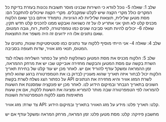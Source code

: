 שלב 1: 
שאלה 5- נוכל לוודא כי השירות שבנינו מוסר תשובות נכונות בעזרת בדיקת כל המקרים כולל מקרי הקצה שיש לקלט שמקבלים. מקרי הקצה שיכולים להתקבל הם: מסת מטען שלילית, תוצאות שליליות לא הגיוניות. נתמודד איתם בכך שאם הלקוח מכניס קלט לא חוקי אני אתריע לו על זה כשגיאה ואבקש ממנו להכניס קלט חדש תקין. 
שאלה 6- יכולים להיות תנאי סביבה שונים כמו טמפרטורה, לחות, רוח, גובה המטוס, שאם נתונים אלו היו ידועים זה היה משפר את התוצאות.

שלב 4: 
שאלה 4- אני הייתי מוסיף ללקוח עוד נתונים כמו סטטיסטיקות שונות, נתונים על המטוס, תנאי מזג אוויר, שדות תעופה בסביבה. 

שלב 5: 
הלקוח מכניס את מסת המטען 
כשהלקוח לוחץ על כפתור השליחה נשלח לצד השרת בקשה עם מסת המטען והבקשה מחזירה אובייקט שבו יש את מרחק ההמראה, זמן ההמראה ומשקל עודף להוריד אם יש.
לאחר מכן יש עוד קלט של בחירת תאריך הלקוח יכול לבחור איזה תאריך שהוא מעוניין לבדוק בו את הטמפרטורה
ברגע שהוא לוחץ על כפתור הצג נשלח לשרת בקשת API לשרת המזג אוויר והיא מחזירה את הנתונים השונים בתאריך הנבחר ובמיקום הידוע לנו.
לאחר מכן יש פונקציה שמסננת את השעות להמראה לפי הטמפרטורה שבה מותר להמריא ומציגה את השעות ללקוח, אם אין שעות מתאימות מוצג ללקוח הטמפרטורות השונות

צד שרת:
מזג אוויר API:
קלט: תאריך
פלט: מידע על מזג האוויר בתאריך ובמיקום הידוע.

מחשבון פיזיקה: 
קלט: מסת מטען
פלט: זמן המראה, מרחק המראה ומשקל עודף אם יש
